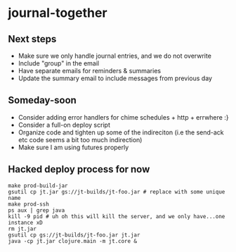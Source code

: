 # journal-together

## Next steps

- Make sure we only handle journal entries, and we do not overwrite
- Include "group" in the email
- Have separate emails for reminders & summaries 
- Update the summary email to include messages from previous day 

## Someday-soon
- Consider adding error handlers for chime schedules + http + errwhere :} 
- Consider a full-on deploy script
- Organize code and tighten up some of the indireciton (i.e the send-ack etc code seems a bit too much indirection)
- Make sure I am using futures properly

## Hacked deploy process for now

```
make prod-build-jar
gsutil cp jt.jar gs://jt-builds/jt-foo.jar # replace with some unique name
make prod-ssh
ps aux | grep java 
kill -9 pid # uh oh this will kill the server, and we only have...one instance xD
rm jt.jar
gsutil cp gs://jt-builds/jt-foo.jar jt.jar 
java -cp jt.jar clojure.main -m jt.core & 
```